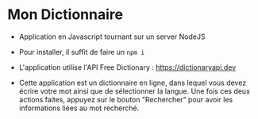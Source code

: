 # Mon Dictionnaire

- Application en Javascript tournant sur un server NodeJS

- Pour installer, il suffit de faire un `npm i`

- L'application utilise l'API Free Dictionary : https://dictionaryapi.dev

- Cette application est un dictionnaire en ligne, dans lequel vous devez écrire votre mot ainsi que de sélectionner la langue.
Une fois ces deux actions faites, appuyez sur le bouton "Rechercher" pour avoir les informations liées au mot recherché.
